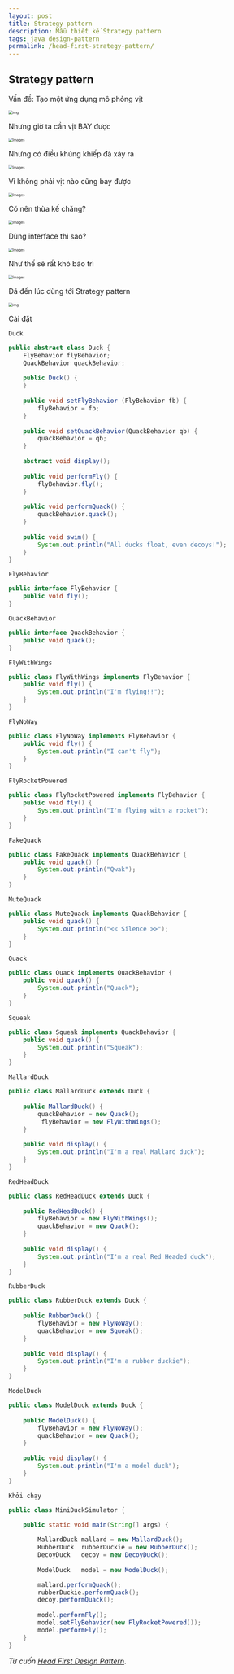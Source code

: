 ```yaml
---
layout: post
title: Strategy pattern
description: Mẫu thiết kế Strategy pattern
tags: java design-pattern
permalink: /head-first-strategy-pattern/
---
```


## Strategy pattern

Vấn đề: Tạo một ứng dụng mô phỏng vịt

<img src="https://learning.oreilly.com/library/view/head-first-design/9781492077992/assets/f0002-01.png" alt="img" style="zoom: 50%;" />

Nhưng giờ ta cần vịt BAY được

<img src="https://learning.oreilly.com/library/view/head-first-design/9781492077992/assets/f0003-01.png" alt="Images" style="zoom:50%;" />

Nhưng có điều khủng khiếp đã xảy ra

<img src="https://learning.oreilly.com/library/view/head-first-design/9781492077992/assets/f0004-01.png" alt="Images" style="zoom:50%;" />

Vì không phải vịt nào cũng bay được

<img src="https://learning.oreilly.com/library/view/head-first-design/9781492077992/assets/f0004-03.png" alt="Images" style="zoom:50%;" />

Có nên thừa kế chăng?

<img src="https://learning.oreilly.com/library/view/head-first-design/9781492077992/assets/f0005-01.png" alt="Images" style="zoom:50%;" />

Dùng interface thì sao?

<img src="https://learning.oreilly.com/library/view/head-first-design/9781492077992/assets/f0006-01.png" alt="Images" style="zoom:50%;" />

Như thế sẽ rất khó bảo trì

<img src="https://learning.oreilly.com/library/view/head-first-design/9781492077992/assets/f0007-01.png" alt="Images" style="zoom:50%;" />

Đã đến lúc dùng tới Strategy pattern

<img src="https://learning.oreilly.com/library/view/head-first-design/9781492077992/assets/f0022-01.png" alt="img" style="zoom: 50%;" />

Cài đặt

`Duck`

```java
public abstract class Duck {
	FlyBehavior flyBehavior;
	QuackBehavior quackBehavior;
 
	public Duck() {
	}
 
	public void setFlyBehavior (FlyBehavior fb) {
		flyBehavior = fb;
	}
 
	public void setQuackBehavior(QuackBehavior qb) {
		quackBehavior = qb;
	}
 
	abstract void display();
 
	public void performFly() {
		flyBehavior.fly();
	}
 
	public void performQuack() {
		quackBehavior.quack();
	}
    
 	public void swim() {
		System.out.println("All ducks float, even decoys!");
	}
}
```

`FlyBehavior`

```java
public interface FlyBehavior {
	public void fly();
}
```

`QuackBehavior`

```java
public interface QuackBehavior {
	public void quack();
}
```

`FlyWithWings`

```java
public class FlyWithWings implements FlyBehavior {
	public void fly() {
		System.out.println("I'm flying!!");
	}
}
```

`FlyNoWay`

```java
public class FlyNoWay implements FlyBehavior {
	public void fly() {
		System.out.println("I can't fly");
	}
}
```

`FlyRocketPowered`

```java
public class FlyRocketPowered implements FlyBehavior {
	public void fly() {
		System.out.println("I'm flying with a rocket");
	}
}
```

`FakeQuack`

```java
public class FakeQuack implements QuackBehavior {
	public void quack() {
		System.out.println("Qwak");
	}
}
```

`MuteQuack`

```java
public class MuteQuack implements QuackBehavior {
	public void quack() {
		System.out.println("<< Silence >>");
	}
}
```

`Quack`

```java
public class Quack implements QuackBehavior {
	public void quack() {
		System.out.println("Quack");
	}
}
```

`Squeak`

```java
public class Squeak implements QuackBehavior {
	public void quack() {
		System.out.println("Squeak");
	}
}
```

`MallardDuck`

```java
public class MallardDuck extends Duck {
 	
    public MallardDuck() {
 		quackBehavior = new Quack();
         flyBehavior = new FlyWithWings();
	}
 
	public void display() {
		System.out.println("I'm a real Mallard duck");
	}
}
```

`RedHeadDuck`

```java
public class RedHeadDuck extends Duck {
 
	public RedHeadDuck() {
		flyBehavior = new FlyWithWings();
		quackBehavior = new Quack();
	}
 
	public void display() {
		System.out.println("I'm a real Red Headed duck");
	}
}
```

`RubberDuck`

```java
public class RubberDuck extends Duck {
    
	public RubberDuck() {
		flyBehavior = new FlyNoWay();
		quackBehavior = new Squeak();
	}
    
	public void display() {
		System.out.println("I'm a rubber duckie");
	}
}
```

`ModelDuck`

```java
public class ModelDuck extends Duck {
    
	public ModelDuck() {
		flyBehavior = new FlyNoWay();
		quackBehavior = new Quack();
	}
    
	public void display() {
		System.out.println("I'm a model duck");
	}
}
```

`Khởi chạy`

```java
public class MiniDuckSimulator {
 
	public static void main(String[] args) {

		MallardDuck	mallard = new MallardDuck();
		RubberDuck	rubberDuckie = new RubberDuck();
		DecoyDuck	decoy = new DecoyDuck();
 
		ModelDuck	model = new ModelDuck();

		mallard.performQuack();
		rubberDuckie.performQuack();
		decoy.performQuack();
   
		model.performFly();	
		model.setFlyBehavior(new FlyRocketPowered());
		model.performFly();
	}
}
```
*Từ cuốn [Head First Design Pattern](https://www.oreilly.com/library/view/head-first-design/9781492077992/)*.

